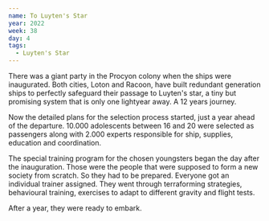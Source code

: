 ```yaml
---
name: To Luyten's Star
year: 2022
week: 38
day: 4
tags:
  - Luyten's Star
---
```


There was a giant party in the Procyon colony when the ships were inaugurated.
Both cities, Loton and Racoon, have built redundant generation ships to
perfectly safeguard their passage to Luyten's star, a tiny but promising system
that is only one lightyear away. A 12 years journey.

Now the detailed plans for the selection process started, just a year ahead of
the departure. 10.000 adolescents between 16 and 20 were selected as passengers
along with 2.000 experts responsible for ship, supplies, education and
coordination.

The special training program for the chosen youngsters began the day after the
inauguration. Those were the people that were supposed to form a new society
from scratch. So they had to be prepared. Everyone got an individual trainer
assigned. They went through terraforming strategies, behavioural training,
exercises to adapt to different gravity and flight tests.

After a year, they were ready to embark.
